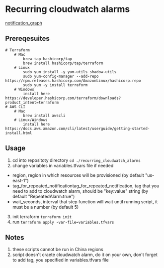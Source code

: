 # Recurring cloudwatch alarms

[notification_graph](https://github.com/aws-samples/amazon-cloudwatch-alarms-repeated-notification-cdk/blob/main/images/Solution_Architecture_eb.png?raw=true)

## Prereqesuites

```
# Terraform
    # Mac
        brew tap hashicorp/tap
        brew install hashicorp/tap/terraform
    # Linux
        sudo yum install -y yum-utils shadow-utils
        sudo yum-config-manager --add-repo https://rpm.releases.hashicorp.com/AmazonLinux/hashicorp.repo
        sudo yum -y install terraform 
    # Windows
        install here https://developer.hashicorp.com/terraform/downloads?product_intent=terraform
# AWS CLI
    # Mac
        brew install awscli
    # Linux/Windows
        install here https://docs.aws.amazon.com/cli/latest/userguide/getting-started-install.html
```

## Usage

1. cd into repositoty directory ```cd ./recurring_cloudwatch_alarms```
2. change variables in variables.tfvars file if needed
- region, region in which resources will be provisioned (by default "us-east-1")
- tag_for_repeated_notificationtag_for_repeated_notification, tag that you need to add to cloudwatch alarm, should be "key:value" string (by default "RepeatedAlarm:true")
- wait_seconds, interval that step function will wait until running script, it must be a number (by default 5)  
3. init terraform ```terraform init ```
4. run ```terraform apply -var-file=variables.tfvars```

## Notes
1. these scripts cannot be run in China regions
2. script doesn't craete cloudwatch alarm, do it on your own, don't forget to add tag, you specified in variables.tfvars file
